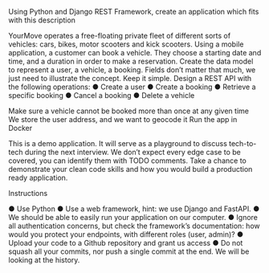 Using Python and Django REST Framework, create an application which fits with this description

YourMove operates a free-floating private fleet of different sorts of vehicles: cars, bikes, motor
scooters and kick scooters. Using a mobile application, a customer can book a vehicle. They
choose a starting date and time, and a duration in order to make a reservation.
Create the data model to represent a user, a vehicle, a booking. Fields don’t matter that much,
we just need to illustrate the concept. Keep it simple.
Design a REST API with the following operations:
● Create a user
● Create a booking
● Retrieve a specific booking
● Cancel a booking
● Delete a vehicle

Make sure a vehicle cannot be booked more than once at any given time
We store the user address, and we want to geocode it
Run the app in Docker

This is a demo application. It will serve as a playground to discuss tech-to-tech during the next
interview. We don’t expect every edge case to be covered, you can identify them with TODO
comments. Take a chance to demonstrate your clean code skills and how you would build a
production ready application.

Instructions

● Use Python
● Use a web framework, hint: we use Django and FastAPI.
● We should be able to easily run your application on our computer.
● Ignore all authentication concerns, but check the framework’s documentation: how
would you protect your endpoints, with different roles (user, admin)?
● Upload your code to a Github repository and grant us access
● Do not squash all your commits, nor push a single commit at the end. We will be looking
at the history.